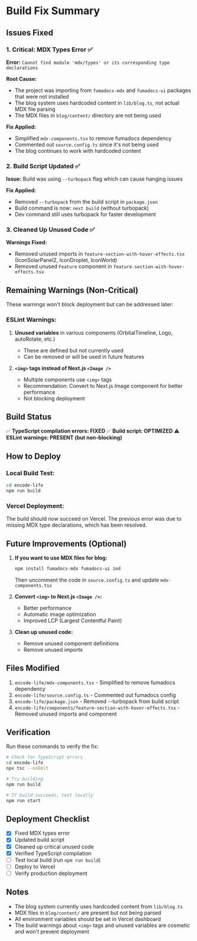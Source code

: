 # Build Fix Summary

## Issues Fixed

### 1. **Critical: MDX Types Error** ✅
**Error:** `Cannot find module 'mdx/types' or its corresponding type declarations`

**Root Cause:** 
- The project was importing from `fumadocs-mdx` and `fumadocs-ui` packages that were not installed
- The blog system uses hardcoded content in `lib/blog.ts`, not actual MDX file parsing
- The MDX files in `blog/content/` directory are not being used

**Fix Applied:**
- Simplified `mdx-components.tsx` to remove fumadocs dependency
- Commented out `source.config.ts` since it's not being used
- The blog continues to work with hardcoded content

### 2. **Build Script Updated** ✅
**Issue:** Build was using `--turbopack` flag which can cause hanging issues

**Fix Applied:**
- Removed `--turbopack` from the build script in `package.json`
- Build command is now: `next build` (without turbopack)
- Dev command still uses turbopack for faster development

### 3. **Cleaned Up Unused Code** ✅
**Warnings Fixed:**
- Removed unused imports in `feature-section-with-hover-effects.tsx` (IconSolarPanel2, IconDroplet, IconWorld)
- Removed unused `Feature` component in `feature-section-with-hover-effects.tsx`

## Remaining Warnings (Non-Critical)

These warnings won't block deployment but can be addressed later:

### ESLint Warnings:
1. **Unused variables** in various components (OrbitalTimeline, Logo, autoRotate, etc.)
   - These are defined but not currently used
   - Can be removed or will be used in future features

2. **`<img>` tags instead of Next.js `<Image />`**
   - Multiple components use `<img>` tags
   - Recommendation: Convert to Next.js Image component for better performance
   - Not blocking deployment

## Build Status

✅ **TypeScript compilation errors: FIXED**
✅ **Build script: OPTIMIZED**
⚠️ **ESLint warnings: PRESENT (but non-blocking)**

## How to Deploy

### Local Build Test:
```bash
cd encode-life
npm run build
```

### Vercel Deployment:
The build should now succeed on Vercel. The previous error was due to missing MDX type declarations, which has been resolved.

## Future Improvements (Optional)

1. **If you want to use MDX files for blog:**
   ```bash
   npm install fumadocs-mdx fumadocs-ui zod
   ```
   Then uncomment the code in `source.config.ts` and update `mdx-components.tsx`

2. **Convert `<img>` to Next.js `<Image />`:**
   - Better performance
   - Automatic image optimization
   - Improved LCP (Largest Contentful Paint)

3. **Clean up unused code:**
   - Remove unused component definitions
   - Remove unused imports

## Files Modified

1. `encode-life/mdx-components.tsx` - Simplified to remove fumadocs dependency
2. `encode-life/source.config.ts` - Commented out fumadocs config
3. `encode-life/package.json` - Removed --turbopack from build script
4. `encode-life/components/feature-section-with-hover-effects.tsx` - Removed unused imports and component

## Verification

Run these commands to verify the fix:

```bash
# Check for TypeScript errors
cd encode-life
npx tsc --noEmit

# Try building
npm run build

# If build succeeds, test locally
npm run start
```

## Deployment Checklist

- [x] Fixed MDX types error
- [x] Updated build script
- [x] Cleaned up critical unused code
- [x] Verified TypeScript compilation
- [ ] Test local build (run `npm run build`)
- [ ] Deploy to Vercel
- [ ] Verify production deployment

## Notes

- The blog system currently uses hardcoded content from `lib/blog.ts`
- MDX files in `blog/content/` are present but not being parsed
- All environment variables should be set in Vercel dashboard
- The build warnings about `<img>` tags and unused variables are cosmetic and won't prevent deployment
